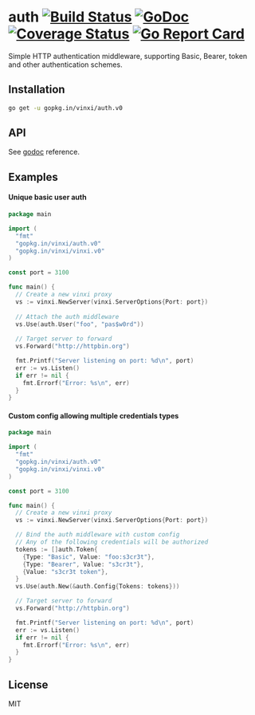 # auth [![Build Status](https://travis-ci.org/vinxi/auth.png)](https://travis-ci.org/vinxi/auth) [![GoDoc](https://godoc.org/github.com/vinxi/auth?status.svg)](https://godoc.org/github.com/vinxi/auth) [![Coverage Status](https://coveralls.io/repos/github/vinxi/auth/badge.svg?branch=master)](https://coveralls.io/github/vinxi/auth?branch=master) [![Go Report Card](https://goreportcard.com/badge/github.com/vinxi/auth)](https://goreportcard.com/report/github.com/vinxi/auth)

Simple HTTP authentication middleware, supporting Basic, Bearer, token and other authentication schemes.

## Installation

```bash
go get -u gopkg.in/vinxi/auth.v0
```

## API

See [godoc](https://godoc.org/github.com/vinxi/auth) reference.

## Examples

#### Unique basic user auth

```go
package main

import (
  "fmt"
  "gopkg.in/vinxi/auth.v0"
  "gopkg.in/vinxi/vinxi.v0"
)

const port = 3100

func main() {
  // Create a new vinxi proxy
  vs := vinxi.NewServer(vinxi.ServerOptions{Port: port})
  
  // Attach the auth middleware 
  vs.Use(auth.User("foo", "pas$w0rd"))
  
  // Target server to forward
  vs.Forward("http://httpbin.org")

  fmt.Printf("Server listening on port: %d\n", port)
  err := vs.Listen()
  if err != nil {
    fmt.Errorf("Error: %s\n", err)
  }
}
```

#### Custom config allowing multiple credentials types

```go
package main

import (
  "fmt"
  "gopkg.in/vinxi/auth.v0"
  "gopkg.in/vinxi/vinxi.v0"
)

const port = 3100

func main() {
  // Create a new vinxi proxy
  vs := vinxi.NewServer(vinxi.ServerOptions{Port: port})

  // Bind the auth middleware with custom config
  // Any of the following credentials will be authorized
  tokens := []auth.Token{
    {Type: "Basic", Value: "foo:s3cr3t"},
    {Type: "Bearer", Value: "s3cr3t"},
    {Value: "s3cr3t token"},
  }
  vs.Use(auth.New(&auth.Config{Tokens: tokens}))

  // Target server to forward
  vs.Forward("http://httpbin.org")

  fmt.Printf("Server listening on port: %d\n", port)
  err := vs.Listen()
  if err != nil {
    fmt.Errorf("Error: %s\n", err)
  }
}
```

## License

MIT
